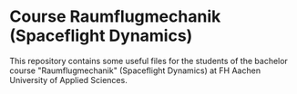 # Course Raumflugmechanik (Spaceflight Dynamics)
This repository contains some useful files for the students of the bachelor course "Raumflugmechanik" (Spaceflight Dynamics) at FH Aachen University of Applied Sciences.
